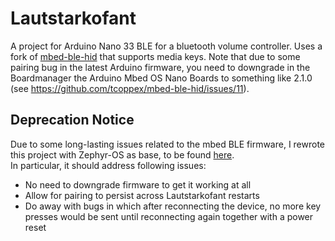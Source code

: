 # Lautstarkofant

A project for Arduino Nano 33 BLE for a bluetooth volume controller.
Uses a fork of [mbed-ble-hid](https://github.com/SpiritCroc/mbed-ble-hid) that supports media keys.
Note that due to some pairing bug in the latest Arduino firmware, you need to downgrade in the Boardmanager the Arduino Mbed OS Nano Boards to something like 2.1.0 (see https://github.com/tcoppex/mbed-ble-hid/issues/11).

## Deprecation Notice

Due to some long-lasting issues related to the mbed BLE firmware, I rewrote this project with Zephyr-OS as base, to be found [here](https://github.com/SpiritCroc/lautstarkofant-zephyr).  
In particular, it should address following issues:
- No need to downgrade firmware to get it working at all
- Allow for pairing to persist across Lautstarkofant restarts
- Do away with bugs in which after reconnecting the device, no more key presses would be sent until reconnecting again together with a power reset
